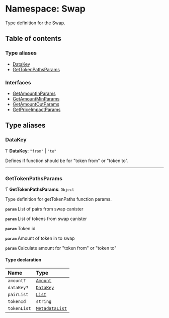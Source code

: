 # Namespace: Swap

Type definition for the Swap.

## Table of contents

### Type aliases

- [DataKey](Swap.md#datakey)
- [GetTokenPathsParams](Swap.md#gettokenpathsparams)

### Interfaces

- [GetAmountInParams](../interfaces/Swap.GetAmountInParams.md)
- [GetAmountMinParams](../interfaces/Swap.GetAmountMinParams.md)
- [GetAmountOutParams](../interfaces/Swap.GetAmountOutParams.md)
- [GetPriceImpactParams](../interfaces/Swap.GetPriceImpactParams.md)

## Type aliases

### DataKey

Ƭ **DataKey**: ``"from"`` \| ``"to"``

Defines if function should be for "token from" or "token to".

___

### GetTokenPathsParams

Ƭ **GetTokenPathsParams**: `Object`

Type definition for getTokenPaths function params.

**`param`** List of pairs from swap canister

**`param`** List of tokens from swap canister

**`param`** Token id

**`param`** Amount of token in to swap

**`param`** Calculate amount for "token from" or "token to"

#### Type declaration

| Name | Type |
| :------ | :------ |
| `amount?` | [`Amount`](Types.md#amount) |
| `dataKey?` | [`DataKey`](Swap.md#datakey) |
| `pairList` | [`List`](Pair.md#list) |
| `tokenId` | `string` |
| `tokenList` | [`MetadataList`](Token.md#metadatalist) |
